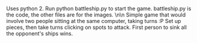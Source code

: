 Uses python 2.
Run python battleship.py to start the game.
battleship.py is the code, the other files are for the images.
\n\n
Simple game that would involve two people sitting at the same computer, taking turns :P 
Set up pieces, then take turns clicking on spots to attack. First person to sink all the opponent's ships wins.

